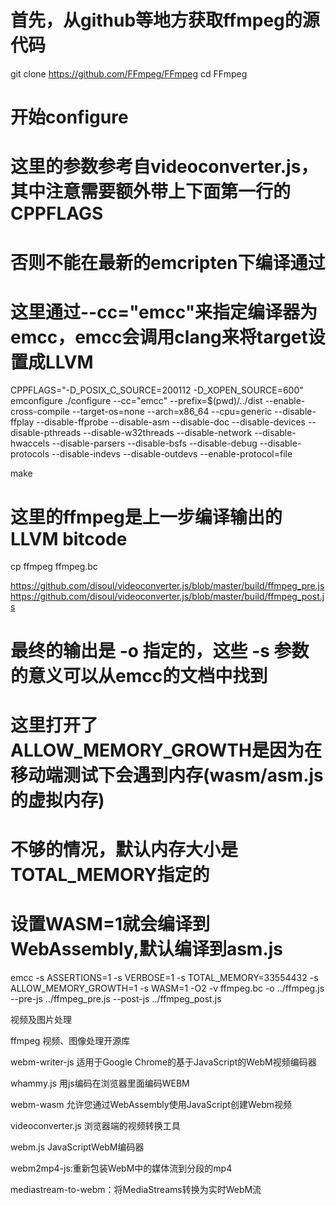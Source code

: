 # 首先，从github等地方获取ffmpeg的源代码
git clone https://github.com/FFmpeg/FFmpeg
cd FFmpeg

# 开始configure
# 这里的参数参考自videoconverter.js，其中注意需要额外带上下面第一行的CPPFLAGS
# 否则不能在最新的emcripten下编译通过
# 这里通过--cc="emcc"来指定编译器为emcc，emcc会调用clang来将target设置成LLVM
CPPFLAGS="-D_POSIX_C_SOURCE=200112 -D_XOPEN_SOURCE=600"  emconfigure ./configure --cc="emcc"  --prefix=$(pwd)/../dist --enable-cross-compile --target-os=none --arch=x86_64  --cpu=generic --disable-ffplay --disable-ffprobe  --disable-asm --disable-doc --disable-devices --disable-pthreads  --disable-w32threads --disable-network --disable-hwaccels  --disable-parsers --disable-bsfs --disable-debug --disable-protocols  --disable-indevs --disable-outdevs --enable-protocol=file     

make

# 这里的ffmpeg是上一步编译输出的LLVM bitcode
cp ffmpeg ffmpeg.bc

https://github.com/disoul/videoconverter.js/blob/master/build/ffmpeg_pre.js
https://github.com/disoul/videoconverter.js/blob/master/build/ffmpeg_post.js

# 最终的输出是 -o 指定的，这些 -s 参数的意义可以从emcc的文档中找到
# 这里打开了ALLOW_MEMORY_GROWTH是因为在移动端测试下会遇到内存(wasm/asm.js的虚拟内存)
# 不够的情况，默认内存大小是TOTAL_MEMORY指定的
# 设置WASM=1就会编译到WebAssembly,默认编译到asm.js
emcc -s ASSERTIONS=1 -s VERBOSE=1 -s TOTAL_MEMORY=33554432 -s ALLOW_MEMORY_GROWTH=1 -s WASM=1 -O2 -v ffmpeg.bc -o ../ffmpeg.js --pre-js ../ffmpeg_pre.js --post-js ../ffmpeg_post.js



视频及图片处理

ffmpeg 视频、图像处理开源库

webm-writer-js 适用于Google Chrome的基于JavaScript的WebM视频编码器

whammy.js  用js编码在浏览器里面编码WEBM

webm-wasm 允许您通过WebAssembly使用JavaScript创建Webm视频


videoconverter.js 浏览器端的视频转换工具

webm.js JavaScriptWebM编码器

webm2mp4-js:重新包装WebM中的媒体流到分段的mp4

mediastream-to-webm：将MediaStreams转换为实时WebM流
